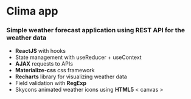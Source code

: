# Clima app

### Simple weather forecast application using REST API for the weather data

- **ReactJS** with hooks
- State management with useReducer + useContext
- **AJAX** requests to APIs
- **Materialize-css** css framework
- **Recharts** library for visualizing weather data
- Field validation with **RegExp**
- Skycons animated weather icons using **HTML5**  < canvas >